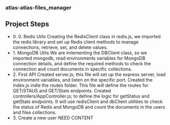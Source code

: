 <h3>atlas-atlas-files_manager</h3>

<h2>Project Steps</h2>
<ul>
  <li>
    0. 0. Redis Utils
    Creating the RedisClient class in redis.js, we imported the redis library and set up Redis client methods to manage connections, retrieve, set, and delete values.
  </li>
  <li>
    1. MongoDB Utils
    We are imlementing the DBClient class, so we imported mongodb, read environments variables for MongoDB connection details, and define the required methods to check the connection and count documents in specific collections.
  </li>
  <li>
    2. First API
    Created server.js; this file will set up the express server, load environment variables, and listen on the specific port. Created the index.js indie the routes folder. This file will define the routes for GET/STAUS and GET/Stats endpoints. Created controllers/AppController.js; to define the logic for getStatus and getStats endpoints. It will use redisClient and dbClient utilities to check the status of Redis and MongoDB and count the documents in the users and files collections.
  </li>
  <li>
    3. Create a new user
    NEED CONTENT
  </li>
</ul>
